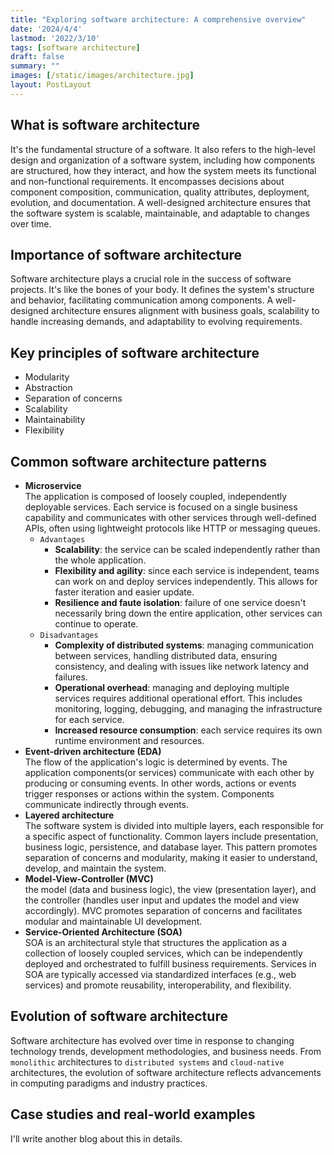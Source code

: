 ```yaml
---
title: "Exploring software architecture: A comprehensive overview"
date: '2024/4/4'
lastmod: '2022/3/10'
tags: [software architecture]
draft: false
summary: ""
images: [/static/images/architecture.jpg]
layout: PostLayout
---
```


## What is software architecture
It's the fundamental structure of a software.
It also refers to the high-level design and organization of a software system, 
including how components are structured, how they interact, 
and how the system meets its functional and non-functional requirements.
It encompasses decisions about component composition, communication, quality attributes, deployment, evolution, and documentation. 
A well-designed architecture ensures that the software system is scalable, maintainable, and adaptable to changes over time.

## Importance of software architecture
Software architecture plays a crucial role in the success of software projects. It's like the bones of your body.
It defines the system's structure and behavior, facilitating communication among components. A well-designed architecture ensures alignment with business goals,
scalability to handle increasing demands, and adaptability to evolving requirements.

## Key principles of software architecture
- Modularity
- Abstraction
- Separation of concerns
- Scalability
- Maintainability
- Flexibility

## Common software architecture patterns
- **Microservice**  
  The application is composed of loosely coupled, independently deployable services. 
  Each service is focused on a single business capability and communicates with other services through well-defined APIs, 
  often using lightweight protocols like HTTP or messaging queues.
    - `Advantages`
      - **Scalability**: the service can be scaled independently rather than the whole application.
      - **Flexibility and agility**: since each service is independent, teams can work on and deploy services independently. This allows for faster iteration and easier update.
      - **Resilience and faute isolation**: failure of one service doesn't necessarily bring down the entire application, other services can continue to operate.
    - `Disadvantages`
      - **Complexity of distributed systems**: managing communication between services, handling distributed data, ensuring consistency, and dealing with issues like network latency and failures.
      - **Operational overhead**: managing and deploying multiple services requires additional operational effort. This includes monitoring, logging, debugging, and managing the infrastructure for each service.
      - **Increased resource consumption**: each service requires its own runtime environment and resources.
- **Event-driven architecture (EDA)**  
    The flow of the application's logic is determined by events. The application components(or services) communicate with each other by producing or consuming events.
    In other words, actions or events trigger responses or actions within the system. Components communicate indirectly through events.
- **Layered architecture**  
    The software system is divided into multiple layers, each responsible for a specific aspect of functionality. Common layers include presentation, business logic, persistence, and database layer.
    This pattern promotes separation of concerns and modularity, making it easier to understand, develop, and maintain the system.
- **Model-View-Controller (MVC)**  
  the model (data and business logic), the view (presentation layer), and the controller (handles user input and updates the model and view accordingly). 
  MVC promotes separation of concerns and facilitates modular and maintainable UI development.
- **Service-Oriented Architecture (SOA)**  
  SOA is an architectural style that structures the application as a collection of loosely coupled services, which can be independently deployed and orchestrated to fulfill business requirements. Services in SOA are typically accessed via standardized interfaces (e.g., web services) and promote reusability, interoperability, and flexibility.

## Evolution of software architecture
Software architecture has evolved over time in response to changing technology trends, development methodologies, and business needs. 
From `monolithic` architectures to `distributed systems` and `cloud-native` architectures, the evolution of software architecture reflects advancements in computing paradigms and industry practices.
  
## Case studies and real-world examples
I'll write another blog about this in details.

  



